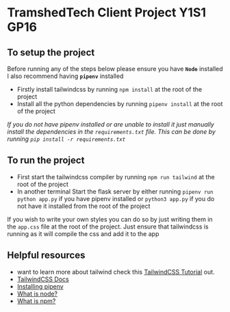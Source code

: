 # TramshedTech Client Project Y1S1 GP16

## To setup the project
Before running any of the steps below please ensure you have **`Node`** installed
I also recommend having **`pipenv`** installed

- Firstly install tailwindcss by running `npm install` at the root of the project
- Install all the python dependencies by running `pipenv install` at the root of the project

_If you do not have pipenv installed or are unable to install it just manually install the dependencies in the `requirements.txt` file. This can be done by running `pip install -r requirements.txt`_

## To run the project
- First start the tailwindcss compiler by running `npm run tailwind` at the root of the project
- In another terminal Start the flask server by either running `pipenv run python app.py` if you have pipenv installed or `python3 app.py` if you do not have it installed from the root of the project

If you wish to write your own styles you can do so by just writing them in the `app.css` file at the root of the project. Just ensure that tailwindcss is running as it will compile the css and add it to the app

## Helpful resources
- want to learn more about tailwind check this [TailwindCSS Tutorial](https://www.codeinwp.com/blog/tailwind-css-tutorial/) out.
- [TailwindCSS Docs](https://tailwindcss.com/docs/utility-first)
- [Installing pipenv](https://pipenv.pypa.io/en/latest/install/)
- [What is node?](https://www.codecademy.com/article/what-is-node)
- [What is npm?](https://nodejs.org/en/knowledge/getting-started/npm/what-is-npm/)
